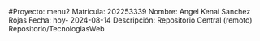 #Proyecto: menu2
Matricula: 202253339
Nombre: Angel Kenai Sanchez Rojas
Fecha: hoy- 2024-08-14
Descripción: Repositorio Central (remoto)
Repositorio/TecnologiasWeb
